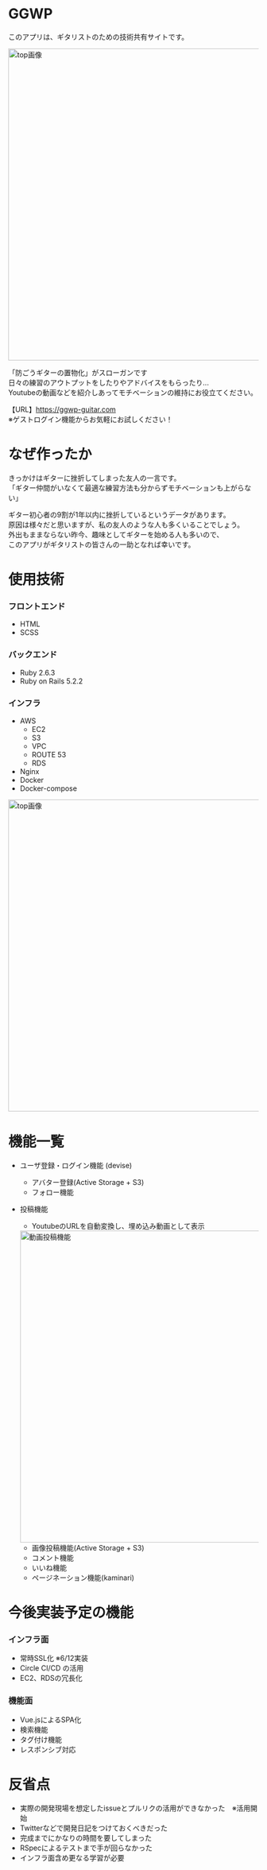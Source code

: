 # GGWP
このアプリは、ギタリストのための技術共有サイトです。  

<img width="628" alt="top画像" src="https://user-images.githubusercontent.com/74129169/120102356-8ae4e580-c185-11eb-956c-e06b301b296f.PNG">

「防ごうギターの置物化」がスローガンです  
日々の練習のアウトプットをしたりやアドバイスをもらったり...  
Youtubeの動画などを紹介しあってモチベーションの維持にお役立てください。
  
【URL】https://ggwp-guitar.com  
※ゲストログイン機能からお気軽にお試しください！

# なぜ作ったか
きっかけはギターに挫折してしまった友人の一言です。  
「ギター仲間がいなくて最適な練習方法も分からずモチベーションも上がらない」  
  
ギター初心者の9割が1年以内に挫折しているというデータがあります。  
原因は様々だと思いますが、私の友人のような人も多くいることでしょう。  
外出もままならない昨今、趣味としてギターを始める人も多いので、    
このアプリがギタリストの皆さんの一助となれば幸いです。  

# 使用技術
### フロントエンド
* HTML
* SCSS

### バックエンド
* Ruby 2.6.3
* Ruby on Rails 5.2.2

### インフラ
* AWS
    * EC2
    * S3
    * VPC
    * ROUTE 53
    * RDS
* Nginx
* Docker
* Docker-compose

<img width="628" alt="top画像" src="https://user-images.githubusercontent.com/74129169/120108999-94c91180-c1a2-11eb-8949-bf0450e0b4ab.png">


# 機能一覧

* ユーザ登録・ログイン機能 (devise)
    * アバター登録(Active Storage + S3)
    * フォロー機能

* 投稿機能
    * YoutubeのURLを自動変換し、埋め込み動画として表示
 
    <img width="628" alt="動画投稿機能" src="https://user-images.githubusercontent.com/74129169/120102364-8fa99980-c185-11eb-9f84-5f150c3bb674.gif" width=70%>

    * 画像投稿機能(Active Storage + S3)
    * コメント機能
    * いいね機能
    * ページネーション機能(kaminari)


# 今後実装予定の機能
### インフラ面
* 常時SSL化 ※6/12実装
* Circle CI/CD の活用
* EC2、RDSの冗長化

### 機能面
* Vue.jsによるSPA化
* 検索機能
* タグ付け機能
* レスポンシブ対応

# 反省点
* 実際の開発現場を想定したissueとプルリクの活用ができなかった　※活用開始
* Twitterなどで開発日記をつけておくべきだった
* 完成までにかなりの時間を要してしまった
* RSpecによるテストまで手が回らなかった
* インフラ面含め更なる学習が必要
